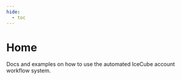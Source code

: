 ```yaml
---
hide:
  - toc
---
```


# Home

Docs and examples on how to use the automated IceCube account workflow system.